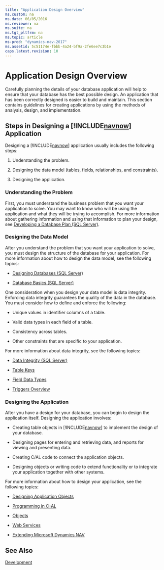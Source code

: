 ```yaml
---
title: "Application Design Overview"
ms.custom: na
ms.date: 06/05/2016
ms.reviewer: na
ms.suite: na
ms.tgt_pltfrm: na
ms.topic: article
ms-prod: "dynamics-nav-2017"
ms.assetid: 5c51174e-fbbb-4a24-bf9a-2fe6ee7c3b1e
caps.latest.revision: 10
---
```

# Application Design Overview
Carefully planning the details of your database application will help to ensure that your database has the best possible design. An application that has been correctly designed is easier to build and maintain. This section contains guidelines for creating applications by using the methods of analysis, design, and implementation.  
  
## Steps in Designing a [!INCLUDE[navnow](includes/navnow_md.md)] Application  
 Designing a [!INCLUDE[navnow](includes/navnow_md.md)] application usually includes the following steps:  
  
1.  Understanding the problem.  
  
2.  Designing the data model \(tables, fields, relationships, and constraints\).  
  
3.  Designing the application.  
  
### Understanding the Problem  
 First, you must understand the business problem that you want your application to solve. You may want to know who will be using the application and what they will be trying to accomplish. For more information about gathering information and using that information to plan your design, see [Developing a Database Plan \(SQL Server\)](http://go.microsoft.com/fwlink/?LinkId=240052).  
  
### Designing the Data Model  
 After you understand the problem that you want your application to solve, you must design the structure of the database for your application. For more information about how to design the data model, see the following topics:  
  
-   [Designing Databases \(SQL Server\)](http://go.microsoft.com/fwlink/?LinkId=240055)  
  
-   [Database Basics \(SQL Server\)](http://go.microsoft.com/fwlink/?LinkId=240053)  
  
 One consideration when you design your data model is data integrity. Enforcing data integrity guarantees the quality of the data in the database. You must consider how to define and enforce the following:  
  
-   Unique values in identifier columns of a table.  
  
-   Valid data types in each field of a table.  
  
-   Consistency across tables.  
  
-   Other constraints that are specific to your application.  
  
 For more information about data integrity, see the following topics:  
  
-   [Data Integrity \(SQL Server\)](http://go.microsoft.com/fwlink/?LinkId=240057)  
  
-   [Table Keys](Table-Keys.md)  
  
-   [Field Data Types](Field-Data-Types.md)  
  
-   [Triggers Overview](Triggers-Overview.md)  
  
### Designing the Application  
 After you have a design for your database, you can begin to design the application itself. Designing the application involves:  
  
-   Creating table objects in [!INCLUDE[navnow](includes/navnow_md.md)] to implement the design of your database.  
  
-   Designing pages for entering and retrieving data, and reports for viewing and presenting data.  
  
-   Creating C/AL code to connect the application objects.  
  
-   Designing objects or writing code to extend functionality or to integrate your application together with other systems.  
  
 For more information about how to design your application, see the following topics:  
  
-   [Designing Application Objects](Designing-Application-Objects.md)  
  
-   [Programming in C\-AL](Programming-in-C-AL.md)  
  
-   [Objects](Objects.md)  
  
-   [Web Services](Web-Services.md)  
  
-   [Extending Microsoft Dynamics NAV](Extending-Microsoft-Dynamics-NAV.md)  
  
## See Also  
 [Development](Development.md)